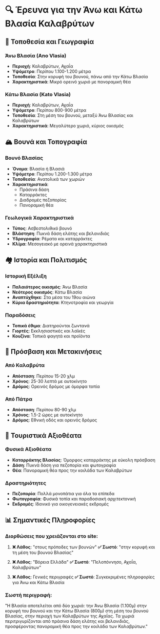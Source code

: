 # 🔍 Έρευνα για την Άνω και Κάτω Βλασία Καλαβρύτων

## 📍 **Τοποθεσία και Γεωγραφία**

### **Άνω Βλασία (Ano Vlasia)**
- **Περιοχή**: Καλαβρύτων, Αχαΐα
- **Υψόμετρο**: Περίπου 1.100-1.200 μέτρα
- **Τοποθεσία**: Στην κορυφή του βουνού, πάνω από την Κάτω Βλασία
- **Χαρακτηριστικά**: Μικρό ορεινό χωριό με πανοραμική θέα

### **Κάτω Βλασία (Kato Vlasia)**
- **Περιοχή**: Καλαβρύτων, Αχαΐα
- **Υψόμετρο**: Περίπου 800-900 μέτρα
- **Τοποθεσία**: Στη μέση του βουνού, μεταξύ Άνω Βλασίας και Καλαβρύτων
- **Χαρακτηριστικά**: Μεγαλύτερο χωριό, κύριος οικισμός

## 🏔️ **Βουνά και Τοπογραφία**

### **Βουνό Βλασίας**
- **Όνομα**: Βλασία ή Βλασιά
- **Υψόμετρο**: Περίπου 1.200-1.300 μέτρα
- **Τοποθεσία**: Ανατολικά των χωριών
- **Χαρακτηριστικά**: 
  - Πράσινα δάση
  - Καταρράκτες
  - Διαδρομές πεζοπορίας
  - Πανοραμική θέα

### **Γεωλογικά Χαρακτηριστικά**
- **Τύπος**: Ασβεστολιθικό βουνό
- **Βλάστηση**: Πυκνά δάση ελάτης και βελανιδιάς
- **Υδρογραφία**: Ρέματα και καταρράκτες
- **Κλίμα**: Μεσογειακό με ορεινά χαρακτηριστικά

## 🏘️ **Ιστορία και Πολιτισμός**

### **Ιστορική Εξέλιξη**
- **Παλαιότερος οικισμός**: Άνω Βλασία
- **Νεότερος οικισμός**: Κάτω Βλασία
- **Αναπτύχθηκε**: Στα μέσα του 19ου αιώνα
- **Κύρια δραστηριότητα**: Κτηνοτροφία και γεωργία

### **Παραδόσεις**
- **Τοπικά έθιμα**: Διατηρούνται ζωντανά
- **Γιορτές**: Εκκλησιαστικές και λαϊκές
- **Κουζίνα**: Τοπικά φαγητά και προϊόντα

## 🚗 **Πρόσβαση και Μετακινήσεις**

### **Από Καλαβρύτα**
- **Απόσταση**: Περίπου 15-20 χλμ
- **Χρόνος**: 25-30 λεπτά με αυτοκίνητο
- **Δρόμος**: Ορεινός δρόμος με όμορφα τοπία

### **Από Πάτρα**
- **Απόσταση**: Περίπου 80-90 χλμ
- **Χρόνος**: 1.5-2 ώρες με αυτοκίνητο
- **Δρόμος**: Εθνική οδός και ορεινός δρόμος

## 🎯 **Τουριστικά Αξιοθέατα**

### **Φυσικά Αξιοθέατα**
- **Καταρράκτης Βλασίας**: Όμορφος καταρράκτης με εύκολη πρόσβαση
- **Δάση**: Πυκνά δάση για πεζοπορία και φωτογραφία
- **Θέα**: Πανοραμική θέα προς την κοιλάδα των Καλαβρύτων

### **Δραστηριότητες**
- **Πεζοπορία**: Πολλά μονοπάτια για όλα τα επίπεδα
- **Φωτογραφία**: Φυσικά τοπία και παραδοσιακή αρχιτεκτονική
- **Εκδρομές**: Ιδανικό για οικογενειακές εκδρομές

## 📊 **Σημαντικές Πληροφορίες**

### **Διορθώσεις που χρειάζονται στο site:**
1. **❌ Λάθος**: "στους πρόποδες των βουνών"
   **✅ Σωστό**: "στην κορυφή και τη μέση του βουνού Βλασίας"

2. **❌ Λάθος**: "Βόρεια Ελλάδα"
   **✅ Σωστό**: "Πελοπόννησο, Αχαΐα, Καλαβρύτων"

3. **❌ Λάθος**: Γενικές περιγραφές
   **✅ Σωστό**: Συγκεκριμένες πληροφορίες για Άνω και Κάτω Βλασία

### **Σωστή περιγραφή:**
"Η Βλασία αποτελείται από δύο χωριά: την Άνω Βλασία (1.100μ) στην κορυφή του βουνού και την Κάτω Βλασία (800μ) στη μέση του βουνού Βλασίας, στην περιοχή των Καλαβρύτων της Αχαΐας. Τα χωριά περιτριγυρίζονται από πράσινα δάση ελάτης και βελανιδιάς, προσφέροντας πανοραμική θέα προς την κοιλάδα των Καλαβρύτων."
